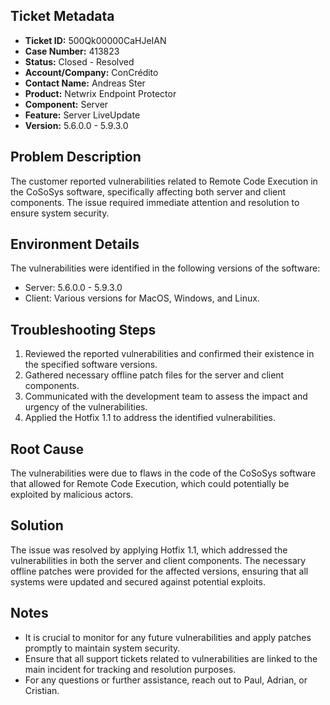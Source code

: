 ## Ticket Metadata
- **Ticket ID:** 500Qk00000CaHJeIAN
- **Case Number:** 413823
- **Status:** Closed - Resolved
- **Account/Company:** ConCrédito
- **Contact Name:** Andreas Ster
- **Product:** Netwrix Endpoint Protector
- **Component:** Server
- **Feature:** Server LiveUpdate
- **Version:** 5.6.0.0 - 5.9.3.0

## Problem Description
The customer reported vulnerabilities related to Remote Code Execution in the CoSoSys software, specifically affecting both server and client components. The issue required immediate attention and resolution to ensure system security.

## Environment Details
The vulnerabilities were identified in the following versions of the software:
- Server: 5.6.0.0 - 5.9.3.0
- Client: Various versions for MacOS, Windows, and Linux.

## Troubleshooting Steps
1. Reviewed the reported vulnerabilities and confirmed their existence in the specified software versions.
2. Gathered necessary offline patch files for the server and client components.
3. Communicated with the development team to assess the impact and urgency of the vulnerabilities.
4. Applied the Hotfix 1.1 to address the identified vulnerabilities.

## Root Cause
The vulnerabilities were due to flaws in the code of the CoSoSys software that allowed for Remote Code Execution, which could potentially be exploited by malicious actors.

## Solution
The issue was resolved by applying Hotfix 1.1, which addressed the vulnerabilities in both the server and client components. The necessary offline patches were provided for the affected versions, ensuring that all systems were updated and secured against potential exploits.

## Notes
- It is crucial to monitor for any future vulnerabilities and apply patches promptly to maintain system security.
- Ensure that all support tickets related to vulnerabilities are linked to the main incident for tracking and resolution purposes.
- For any questions or further assistance, reach out to Paul, Adrian, or Cristian.
